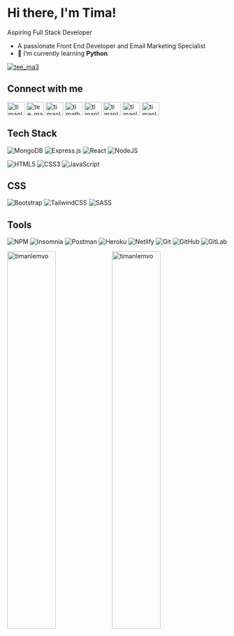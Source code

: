 # Hi there, I'm Tima! 

Aspiring Full Stack Developer 
- A passionate Front End Developer and Email Marketing Specialist
- 🌱 I’m currently learning **Python**


<p align="left"> <a href="https://twitter.com/tee_ma3" target="blank"><img src="https://img.shields.io/twitter/follow/tee_ma3?logo=twitter&style=for-the-badge" alt="tee_ma3" /></a> </p>

## Connect with me
<p align="left">
<a href="https://dev.to/timanlemvo" target="blank"><img align="center" src="https://raw.githubusercontent.com/rahuldkjain/github-profile-readme-generator/master/src/images/icons/Social/devto.svg" alt="timanlemvo" height="30" width="40" /></a>
<a href="https://twitter.com/tee_ma3" target="blank"><img align="center" src="https://raw.githubusercontent.com/rahuldkjain/github-profile-readme-generator/master/src/images/icons/Social/twitter.svg" alt="tee_ma3" height="30" width="40" /></a>
<a href="https://linkedin.com/in/timanlemvo" target="blank"><img align="center" src="https://raw.githubusercontent.com/rahuldkjain/github-profile-readme-generator/master/src/images/icons/Social/linked-in-alt.svg" alt="timanlemvo" height="30" width="40" /></a>
<a href="https://instagram.com/timathedev" target="blank"><img align="center" src="https://raw.githubusercontent.com/rahuldkjain/github-profile-readme-generator/master/src/images/icons/Social/instagram.svg" alt="timathedev" height="30" width="40" /></a>
<a href="https://www.codechef.com/users/timanlemvo" target="blank"><img align="center" src="https://cdn.jsdelivr.net/npm/simple-icons@3.1.0/icons/codechef.svg" alt="timanlemvo" height="30" width="40" /></a>
<a href="https://www.hackerrank.com/timanlemvo" target="blank"><img align="center" src="https://raw.githubusercontent.com/rahuldkjain/github-profile-readme-generator/master/src/images/icons/Social/hackerrank.svg" alt="timanlemvo" height="30" width="40" /></a>
<a href="https://www.leetcode.com/timanlemvo" target="blank"><img align="center" src="https://raw.githubusercontent.com/rahuldkjain/github-profile-readme-generator/master/src/images/icons/Social/leet-code.svg" alt="timanlemvo" height="30" width="40" /></a>
<a href="https://www.topcoder.com/members/timanlemvo" target="blank"><img align="center" src="https://raw.githubusercontent.com/rahuldkjain/github-profile-readme-generator/master/src/images/icons/Social/topcoder.svg" alt="timanlemvo" height="30" width="40" /></a>
</p>


## Tech Stack
![MongoDB](https://img.shields.io/badge/MongoDB-%234ea94b.svg?style=for-the-badge&logo=mongodb&logoColor=white)
![Express.js](https://img.shields.io/badge/express.js-%23404d59.svg?style=for-the-badge&logo=express&logoColor=%2361DAFB)
![React](https://img.shields.io/badge/react-%2320232a.svg?style=for-the-badge&logo=react&logoColor=%2361DAFB)
![NodeJS](https://img.shields.io/badge/node.js-6DA55F?style=for-the-badge&logo=node.js&logoColor=white)

![HTML5](https://img.shields.io/badge/html5-%23E34F26.svg?style=for-the-badge&logo=html5&logoColor=white)
![CSS3](https://img.shields.io/badge/css3-%231572B6.svg?style=for-the-badge&logo=css3&logoColor=white)
![JavaScript](https://img.shields.io/badge/javascript-%23323330.svg?style=for-the-badge&logo=javascript&logoColor=%23F7DF1E)


## CSS
![Bootstrap](https://img.shields.io/badge/bootstrap-%23563D7C.svg?style=for-the-badge&logo=bootstrap&logoColor=white)
![TailwindCSS](https://img.shields.io/badge/tailwindcss-%2338B2AC.svg?style=for-the-badge&logo=tailwind-css&logoColor=white)
![SASS](https://img.shields.io/badge/SASS-hotpink.svg?style=for-the-badge&logo=SASS&logoColor=white)

## Tools
![NPM](https://img.shields.io/badge/NPM-%23000000.svg?style=for-the-badge&logo=npm&logoColor=white)
![Insomnia](https://img.shields.io/badge/Insomnia-black?style=for-the-badge&logo=insomnia&logoColor=5849BE)
![Postman](https://img.shields.io/badge/Postman-FF6C37?style=for-the-badge&logo=postman&logoColor=white)
![Heroku](https://img.shields.io/badge/heroku-%23430098.svg?style=for-the-badge&logo=heroku&logoColor=white)
![Netlify](https://img.shields.io/badge/netlify-%23000000.svg?style=for-the-badge&logo=netlify&logoColor=#00C7B7)
![Git](https://img.shields.io/badge/git-%23F05033.svg?style=for-the-badge&logo=git&logoColor=white)
![GitHub](https://img.shields.io/badge/github-%23121011.svg?style=for-the-badge&logo=github&logoColor=white)
![GitLab](https://img.shields.io/badge/gitlab-%23181717.svg?style=for-the-badge&logo=gitlab&logoColor=white)


<p><img align="left" width="47%"  src="https://github-readme-stats.vercel.app/api/top-langs?username=timanlemvo&show_icons=true&locale=en&layout=compact" alt="timanlemvo" /></p>
<p>&nbsp;<img align="left" width="47%" src="https://github-readme-stats.vercel.app/api?username=timanlemvo&show_icons=true&locale=en" alt="timanlemvo" /></p>

